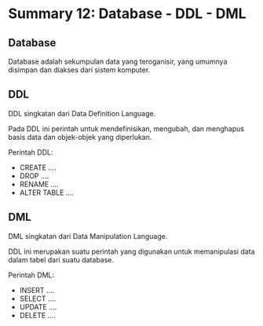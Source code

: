 # Summary 12: Database - DDL - DML
## Database
Database adalah sekumpulan data yang teroganisir, yang umumnya disimpan dan diakses dari sistem komputer.

## DDL
DDL singkatan dari Data Definition Language.

Pada DDL ini perintah untuk mendefinisikan, mengubah, dan menghapus basis data dan objek-objek yang diperlukan.

Perintah DDL:
- CREATE ....
- DROP ....
- RENAME ....
- ALTER TABLE ....

## DML
DML singkatan dari Data Manipulation Language.

DDL ini merupakan suatu perintah yang digunakan untuk memanipulasi data dalam tabel dari suatu database.

Perintah DML:
- INSERT ....
- SELECT ....
- UPDATE ....
- DELETE ....